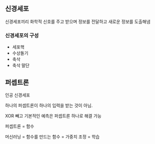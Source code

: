 ## 신경세포

신경세포끼리 화학적 신호를 주고 받으며 정보를 전달하고 새로운 정보를 도출해냄

### 신경세포의 구성
- 세포핵
- 수상돌기
- 축삭
- 축삭 말단

## 퍼셉트론
인공 신경세포

하나의 퍼셉트론이 하나의 입력을 받는 것이 아님.

XOR 빼고 기본적인 예측은 퍼셉트론 하나로 해결 가능

퍼셉트론 = 함수

머신러닝 = 함수를 만드는 함수 = 가중치 조정 = 학습

